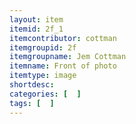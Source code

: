 ```yaml
---
layout: item
itemid: 2f_1
itemcontributor: cottman
itemgroupid: 2f
itemgroupname: Jem Cottman 
itemname: Front of photo
itemtype: image
shortdesc: 
categories: [  ]
tags: [  ]
---
```







